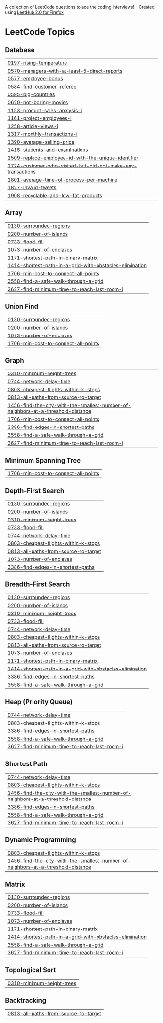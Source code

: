 A collection of LeetCode questions to ace the coding interviews! - Created using [LeetHub 2.0 for Firefox](https://github.com/maitreya2954/LeetHub-2.0-Firefox)
<!---LeetCode Topics Start-->
# LeetCode Topics
## Database
|  |
| ------- |
| [0197-rising-temperature](https://github.com/RookieJoel/LeetCode/tree/master/0197-rising-temperature) |
| [0570-managers-with-at-least-5-direct-reports](https://github.com/RookieJoel/LeetCode/tree/master/0570-managers-with-at-least-5-direct-reports) |
| [0577-employee-bonus](https://github.com/RookieJoel/LeetCode/tree/master/0577-employee-bonus) |
| [0584-find-customer-referee](https://github.com/RookieJoel/LeetCode/tree/master/0584-find-customer-referee) |
| [0595-big-countries](https://github.com/RookieJoel/LeetCode/tree/master/0595-big-countries) |
| [0620-not-boring-movies](https://github.com/RookieJoel/LeetCode/tree/master/0620-not-boring-movies) |
| [1153-product-sales-analysis-i](https://github.com/RookieJoel/LeetCode/tree/master/1153-product-sales-analysis-i) |
| [1161-project-employees-i](https://github.com/RookieJoel/LeetCode/tree/master/1161-project-employees-i) |
| [1258-article-views-i](https://github.com/RookieJoel/LeetCode/tree/master/1258-article-views-i) |
| [1317-monthly-transactions-i](https://github.com/RookieJoel/LeetCode/tree/master/1317-monthly-transactions-i) |
| [1390-average-selling-price](https://github.com/RookieJoel/LeetCode/tree/master/1390-average-selling-price) |
| [1415-students-and-examinations](https://github.com/RookieJoel/LeetCode/tree/master/1415-students-and-examinations) |
| [1509-replace-employee-id-with-the-unique-identifier](https://github.com/RookieJoel/LeetCode/tree/master/1509-replace-employee-id-with-the-unique-identifier) |
| [1724-customer-who-visited-but-did-not-make-any-transactions](https://github.com/RookieJoel/LeetCode/tree/master/1724-customer-who-visited-but-did-not-make-any-transactions) |
| [1801-average-time-of-process-per-machine](https://github.com/RookieJoel/LeetCode/tree/master/1801-average-time-of-process-per-machine) |
| [1827-invalid-tweets](https://github.com/RookieJoel/LeetCode/tree/master/1827-invalid-tweets) |
| [1908-recyclable-and-low-fat-products](https://github.com/RookieJoel/LeetCode/tree/master/1908-recyclable-and-low-fat-products) |
## Array
|  |
| ------- |
| [0130-surrounded-regions](https://github.com/RookieJoel/LeetCode/tree/master/0130-surrounded-regions) |
| [0200-number-of-islands](https://github.com/RookieJoel/LeetCode/tree/master/0200-number-of-islands) |
| [0733-flood-fill](https://github.com/RookieJoel/LeetCode/tree/master/0733-flood-fill) |
| [1073-number-of-enclaves](https://github.com/RookieJoel/LeetCode/tree/master/1073-number-of-enclaves) |
| [1171-shortest-path-in-binary-matrix](https://github.com/RookieJoel/LeetCode/tree/master/1171-shortest-path-in-binary-matrix) |
| [1414-shortest-path-in-a-grid-with-obstacles-elimination](https://github.com/RookieJoel/LeetCode/tree/master/1414-shortest-path-in-a-grid-with-obstacles-elimination) |
| [1706-min-cost-to-connect-all-points](https://github.com/RookieJoel/LeetCode/tree/master/1706-min-cost-to-connect-all-points) |
| [3558-find-a-safe-walk-through-a-grid](https://github.com/RookieJoel/LeetCode/tree/master/3558-find-a-safe-walk-through-a-grid) |
| [3627-find-minimum-time-to-reach-last-room-i](https://github.com/RookieJoel/LeetCode/tree/master/3627-find-minimum-time-to-reach-last-room-i) |
## Union Find
|  |
| ------- |
| [0130-surrounded-regions](https://github.com/RookieJoel/LeetCode/tree/master/0130-surrounded-regions) |
| [0200-number-of-islands](https://github.com/RookieJoel/LeetCode/tree/master/0200-number-of-islands) |
| [1073-number-of-enclaves](https://github.com/RookieJoel/LeetCode/tree/master/1073-number-of-enclaves) |
| [1706-min-cost-to-connect-all-points](https://github.com/RookieJoel/LeetCode/tree/master/1706-min-cost-to-connect-all-points) |
## Graph
|  |
| ------- |
| [0310-minimum-height-trees](https://github.com/RookieJoel/LeetCode/tree/master/0310-minimum-height-trees) |
| [0744-network-delay-time](https://github.com/RookieJoel/LeetCode/tree/master/0744-network-delay-time) |
| [0803-cheapest-flights-within-k-stops](https://github.com/RookieJoel/LeetCode/tree/master/0803-cheapest-flights-within-k-stops) |
| [0813-all-paths-from-source-to-target](https://github.com/RookieJoel/LeetCode/tree/master/0813-all-paths-from-source-to-target) |
| [1456-find-the-city-with-the-smallest-number-of-neighbors-at-a-threshold-distance](https://github.com/RookieJoel/LeetCode/tree/master/1456-find-the-city-with-the-smallest-number-of-neighbors-at-a-threshold-distance) |
| [1706-min-cost-to-connect-all-points](https://github.com/RookieJoel/LeetCode/tree/master/1706-min-cost-to-connect-all-points) |
| [3386-find-edges-in-shortest-paths](https://github.com/RookieJoel/LeetCode/tree/master/3386-find-edges-in-shortest-paths) |
| [3558-find-a-safe-walk-through-a-grid](https://github.com/RookieJoel/LeetCode/tree/master/3558-find-a-safe-walk-through-a-grid) |
| [3627-find-minimum-time-to-reach-last-room-i](https://github.com/RookieJoel/LeetCode/tree/master/3627-find-minimum-time-to-reach-last-room-i) |
## Minimum Spanning Tree
|  |
| ------- |
| [1706-min-cost-to-connect-all-points](https://github.com/RookieJoel/LeetCode/tree/master/1706-min-cost-to-connect-all-points) |
## Depth-First Search
|  |
| ------- |
| [0130-surrounded-regions](https://github.com/RookieJoel/LeetCode/tree/master/0130-surrounded-regions) |
| [0200-number-of-islands](https://github.com/RookieJoel/LeetCode/tree/master/0200-number-of-islands) |
| [0310-minimum-height-trees](https://github.com/RookieJoel/LeetCode/tree/master/0310-minimum-height-trees) |
| [0733-flood-fill](https://github.com/RookieJoel/LeetCode/tree/master/0733-flood-fill) |
| [0744-network-delay-time](https://github.com/RookieJoel/LeetCode/tree/master/0744-network-delay-time) |
| [0803-cheapest-flights-within-k-stops](https://github.com/RookieJoel/LeetCode/tree/master/0803-cheapest-flights-within-k-stops) |
| [0813-all-paths-from-source-to-target](https://github.com/RookieJoel/LeetCode/tree/master/0813-all-paths-from-source-to-target) |
| [1073-number-of-enclaves](https://github.com/RookieJoel/LeetCode/tree/master/1073-number-of-enclaves) |
| [3386-find-edges-in-shortest-paths](https://github.com/RookieJoel/LeetCode/tree/master/3386-find-edges-in-shortest-paths) |
## Breadth-First Search
|  |
| ------- |
| [0130-surrounded-regions](https://github.com/RookieJoel/LeetCode/tree/master/0130-surrounded-regions) |
| [0200-number-of-islands](https://github.com/RookieJoel/LeetCode/tree/master/0200-number-of-islands) |
| [0310-minimum-height-trees](https://github.com/RookieJoel/LeetCode/tree/master/0310-minimum-height-trees) |
| [0733-flood-fill](https://github.com/RookieJoel/LeetCode/tree/master/0733-flood-fill) |
| [0744-network-delay-time](https://github.com/RookieJoel/LeetCode/tree/master/0744-network-delay-time) |
| [0803-cheapest-flights-within-k-stops](https://github.com/RookieJoel/LeetCode/tree/master/0803-cheapest-flights-within-k-stops) |
| [0813-all-paths-from-source-to-target](https://github.com/RookieJoel/LeetCode/tree/master/0813-all-paths-from-source-to-target) |
| [1073-number-of-enclaves](https://github.com/RookieJoel/LeetCode/tree/master/1073-number-of-enclaves) |
| [1171-shortest-path-in-binary-matrix](https://github.com/RookieJoel/LeetCode/tree/master/1171-shortest-path-in-binary-matrix) |
| [1414-shortest-path-in-a-grid-with-obstacles-elimination](https://github.com/RookieJoel/LeetCode/tree/master/1414-shortest-path-in-a-grid-with-obstacles-elimination) |
| [3386-find-edges-in-shortest-paths](https://github.com/RookieJoel/LeetCode/tree/master/3386-find-edges-in-shortest-paths) |
| [3558-find-a-safe-walk-through-a-grid](https://github.com/RookieJoel/LeetCode/tree/master/3558-find-a-safe-walk-through-a-grid) |
## Heap (Priority Queue)
|  |
| ------- |
| [0744-network-delay-time](https://github.com/RookieJoel/LeetCode/tree/master/0744-network-delay-time) |
| [0803-cheapest-flights-within-k-stops](https://github.com/RookieJoel/LeetCode/tree/master/0803-cheapest-flights-within-k-stops) |
| [3386-find-edges-in-shortest-paths](https://github.com/RookieJoel/LeetCode/tree/master/3386-find-edges-in-shortest-paths) |
| [3558-find-a-safe-walk-through-a-grid](https://github.com/RookieJoel/LeetCode/tree/master/3558-find-a-safe-walk-through-a-grid) |
| [3627-find-minimum-time-to-reach-last-room-i](https://github.com/RookieJoel/LeetCode/tree/master/3627-find-minimum-time-to-reach-last-room-i) |
## Shortest Path
|  |
| ------- |
| [0744-network-delay-time](https://github.com/RookieJoel/LeetCode/tree/master/0744-network-delay-time) |
| [0803-cheapest-flights-within-k-stops](https://github.com/RookieJoel/LeetCode/tree/master/0803-cheapest-flights-within-k-stops) |
| [1456-find-the-city-with-the-smallest-number-of-neighbors-at-a-threshold-distance](https://github.com/RookieJoel/LeetCode/tree/master/1456-find-the-city-with-the-smallest-number-of-neighbors-at-a-threshold-distance) |
| [3386-find-edges-in-shortest-paths](https://github.com/RookieJoel/LeetCode/tree/master/3386-find-edges-in-shortest-paths) |
| [3558-find-a-safe-walk-through-a-grid](https://github.com/RookieJoel/LeetCode/tree/master/3558-find-a-safe-walk-through-a-grid) |
| [3627-find-minimum-time-to-reach-last-room-i](https://github.com/RookieJoel/LeetCode/tree/master/3627-find-minimum-time-to-reach-last-room-i) |
## Dynamic Programming
|  |
| ------- |
| [0803-cheapest-flights-within-k-stops](https://github.com/RookieJoel/LeetCode/tree/master/0803-cheapest-flights-within-k-stops) |
| [1456-find-the-city-with-the-smallest-number-of-neighbors-at-a-threshold-distance](https://github.com/RookieJoel/LeetCode/tree/master/1456-find-the-city-with-the-smallest-number-of-neighbors-at-a-threshold-distance) |
## Matrix
|  |
| ------- |
| [0130-surrounded-regions](https://github.com/RookieJoel/LeetCode/tree/master/0130-surrounded-regions) |
| [0200-number-of-islands](https://github.com/RookieJoel/LeetCode/tree/master/0200-number-of-islands) |
| [0733-flood-fill](https://github.com/RookieJoel/LeetCode/tree/master/0733-flood-fill) |
| [1073-number-of-enclaves](https://github.com/RookieJoel/LeetCode/tree/master/1073-number-of-enclaves) |
| [1171-shortest-path-in-binary-matrix](https://github.com/RookieJoel/LeetCode/tree/master/1171-shortest-path-in-binary-matrix) |
| [1414-shortest-path-in-a-grid-with-obstacles-elimination](https://github.com/RookieJoel/LeetCode/tree/master/1414-shortest-path-in-a-grid-with-obstacles-elimination) |
| [3558-find-a-safe-walk-through-a-grid](https://github.com/RookieJoel/LeetCode/tree/master/3558-find-a-safe-walk-through-a-grid) |
| [3627-find-minimum-time-to-reach-last-room-i](https://github.com/RookieJoel/LeetCode/tree/master/3627-find-minimum-time-to-reach-last-room-i) |
## Topological Sort
|  |
| ------- |
| [0310-minimum-height-trees](https://github.com/RookieJoel/LeetCode/tree/master/0310-minimum-height-trees) |
## Backtracking
|  |
| ------- |
| [0813-all-paths-from-source-to-target](https://github.com/RookieJoel/LeetCode/tree/master/0813-all-paths-from-source-to-target) |
<!---LeetCode Topics End-->